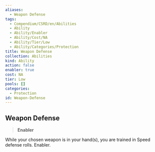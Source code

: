 ```yaml
---
aliases:
  - Weapon Defense
tags:
  - Compendium/CSRD/en/Abilities
  - Ability
  - Ability/Enabler
  - Ability/Cost/NA
  - Ability/Tier/Low
  - Ability/Categories/Protection
title: Weapon Defense
collection: Abilities
kind: Ability
action: false
enabler: true
cost: NA
tier: Low
pools: []
categories:
  - Protection
id: Weapon-Defense
---
```

## Weapon Defense    
>**Enabler**  
    
While your chosen weapon is in your hand(s), you are trained in Speed defense rolls. Enabler.
